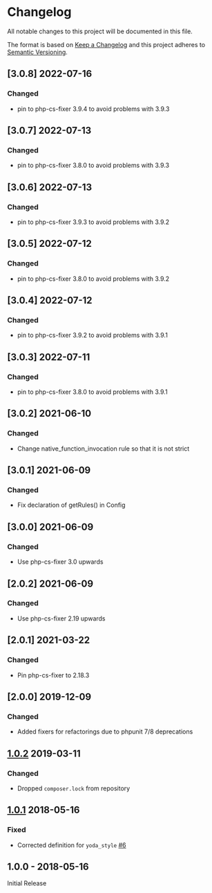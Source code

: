 # Changelog
All notable changes to this project will be documented in this file.

The format is based on [Keep a Changelog](http://keepachangelog.com/en/1.0.0/)
and this project adheres to [Semantic Versioning](http://semver.org/spec/v2.0.0.html).

## [3.0.8] 2022-07-16
### Changed
- pin to php-cs-fixer 3.9.4 to avoid problems with 3.9.3

## [3.0.7] 2022-07-13
### Changed
- pin to php-cs-fixer 3.8.0 to avoid problems with 3.9.3

## [3.0.6] 2022-07-13
### Changed
- pin to php-cs-fixer 3.9.3 to avoid problems with 3.9.2

## [3.0.5] 2022-07-12
### Changed
- pin to php-cs-fixer 3.8.0 to avoid problems with 3.9.2

## [3.0.4] 2022-07-12
### Changed
- pin to php-cs-fixer 3.9.2 to avoid problems with 3.9.1

## [3.0.3] 2022-07-11
### Changed
- pin to php-cs-fixer 3.8.0 to avoid problems with 3.9.1

## [3.0.2] 2021-06-10
### Changed
- Change native_function_invocation rule so that it is not strict

## [3.0.1] 2021-06-09
### Changed
- Fix declaration of getRules() in Config

## [3.0.0] 2021-06-09
### Changed
- Use php-cs-fixer 3.0 upwards

## [2.0.2] 2021-06-09
### Changed
- Use php-cs-fixer 2.19 upwards

## [2.0.1] 2021-03-22
### Changed
- Pin php-cs-fixer to 2.18.3

## [2.0.0] 2019-12-09
### Changed
- Added fixers for refactorings due to phpunit 7/8 deprecations

## [1.0.2] 2019-03-11
### Changed
- Dropped `composer.lock` from repository

## [1.0.1] 2018-05-16
### Fixed
- Corrected definition for `yoda_style` [#6](https://github.com/owncloud/coding-standard/pull/6)

## 1.0.0 - 2018-05-16
Initial Release

[Unreleased]: https://github.com/owncloud/coding-standard/compare/1.0.2...HEAD
[1.0.2]: https://github.com/owncloud/coding-standard/compare/1.0.1...1.0.2
[1.0.1]: https://github.com/owncloud/coding-standard/compare/1.0.0...1.0.1

